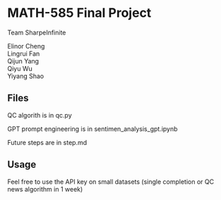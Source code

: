 # MATH-585 Final Project

Team SharpeInfinite

Elinor Cheng <br />
Lingrui Fan <br />
Qijun Yang <br />
Qiyu Wu <br />
Yiyang Shao <br />




## Files

QC algorith is in qc.py

GPT prompt engineering is in sentimen_analysis_gpt.ipynb

Future steps are in step.md

## Usage
Feel free to use the API key on small datasets (single completion or QC news algorithm in 1 week)